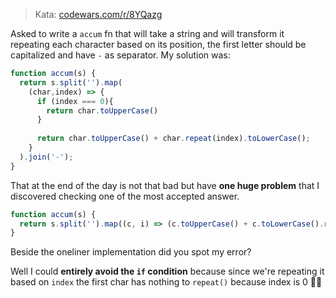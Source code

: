 > Kata: [codewars.com/r/8YQazg](https://codewars.com/r/8YQazg)

Asked to write a `accum` fn that will take a string and will transform it repeating each character based on its position, the first letter should be capitalized and have `-` as separator.
My solution was:
```js
function accum(s) {
  return s.split('').map( 
    (char,index) => {
      if (index === 0){
        return char.toUpperCase()
      }
      
      return char.toUpperCase() + char.repeat(index).toLowerCase();
    }
  ).join('-');
}
```
That at the end of the day is not that bad but have **one huge problem** that I discovered checking one of the most accepted answer.
```js
function accum(s) {
  return s.split('').map((c, i) => (c.toUpperCase() + c.toLowerCase().repeat(i))).join('-');
}
```
Beside the oneliner implementation did you spot my error?

Well I could **entirely avoid the `if` condition** because since we're repeating it based on `index` the first char has nothing to `repeat()` because index is 0 🤦‍♂️
